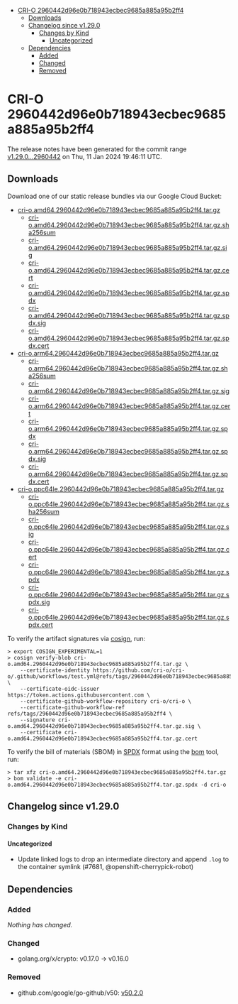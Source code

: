 - [CRI-O 2960442d96e0b718943ecbec9685a885a95b2ff4](#cri-o-2960442d96e0b718943ecbec9685a885a95b2ff4)
  - [Downloads](#downloads)
  - [Changelog since v1.29.0](#changelog-since-v1290)
    - [Changes by Kind](#changes-by-kind)
      - [Uncategorized](#uncategorized)
  - [Dependencies](#dependencies)
    - [Added](#added)
    - [Changed](#changed)
    - [Removed](#removed)

# CRI-O 2960442d96e0b718943ecbec9685a885a95b2ff4

The release notes have been generated for the commit range
[v1.29.0...2960442](https://github.com/cri-o/cri-o/compare/v1.29.0...2960442d96e0b718943ecbec9685a885a95b2ff4) on Thu, 11 Jan 2024 19:46:11 UTC.

## Downloads

Download one of our static release bundles via our Google Cloud Bucket:

- [cri-o.amd64.2960442d96e0b718943ecbec9685a885a95b2ff4.tar.gz](https://storage.googleapis.com/cri-o/artifacts/cri-o.amd64.2960442d96e0b718943ecbec9685a885a95b2ff4.tar.gz)
  - [cri-o.amd64.2960442d96e0b718943ecbec9685a885a95b2ff4.tar.gz.sha256sum](https://storage.googleapis.com/cri-o/artifacts/cri-o.amd64.2960442d96e0b718943ecbec9685a885a95b2ff4.tar.gz.sha256sum)
  - [cri-o.amd64.2960442d96e0b718943ecbec9685a885a95b2ff4.tar.gz.sig](https://storage.googleapis.com/cri-o/artifacts/cri-o.amd64.2960442d96e0b718943ecbec9685a885a95b2ff4.tar.gz.sig)
  - [cri-o.amd64.2960442d96e0b718943ecbec9685a885a95b2ff4.tar.gz.cert](https://storage.googleapis.com/cri-o/artifacts/cri-o.amd64.2960442d96e0b718943ecbec9685a885a95b2ff4.tar.gz.cert)
  - [cri-o.amd64.2960442d96e0b718943ecbec9685a885a95b2ff4.tar.gz.spdx](https://storage.googleapis.com/cri-o/artifacts/cri-o.amd64.2960442d96e0b718943ecbec9685a885a95b2ff4.tar.gz.spdx)
  - [cri-o.amd64.2960442d96e0b718943ecbec9685a885a95b2ff4.tar.gz.spdx.sig](https://storage.googleapis.com/cri-o/artifacts/cri-o.amd64.2960442d96e0b718943ecbec9685a885a95b2ff4.tar.gz.spdx.sig)
  - [cri-o.amd64.2960442d96e0b718943ecbec9685a885a95b2ff4.tar.gz.spdx.cert](https://storage.googleapis.com/cri-o/artifacts/cri-o.amd64.2960442d96e0b718943ecbec9685a885a95b2ff4.tar.gz.spdx.cert)
- [cri-o.arm64.2960442d96e0b718943ecbec9685a885a95b2ff4.tar.gz](https://storage.googleapis.com/cri-o/artifacts/cri-o.arm64.2960442d96e0b718943ecbec9685a885a95b2ff4.tar.gz)
  - [cri-o.arm64.2960442d96e0b718943ecbec9685a885a95b2ff4.tar.gz.sha256sum](https://storage.googleapis.com/cri-o/artifacts/cri-o.arm64.2960442d96e0b718943ecbec9685a885a95b2ff4.tar.gz.sha256sum)
  - [cri-o.arm64.2960442d96e0b718943ecbec9685a885a95b2ff4.tar.gz.sig](https://storage.googleapis.com/cri-o/artifacts/cri-o.arm64.2960442d96e0b718943ecbec9685a885a95b2ff4.tar.gz.sig)
  - [cri-o.arm64.2960442d96e0b718943ecbec9685a885a95b2ff4.tar.gz.cert](https://storage.googleapis.com/cri-o/artifacts/cri-o.arm64.2960442d96e0b718943ecbec9685a885a95b2ff4.tar.gz.cert)
  - [cri-o.arm64.2960442d96e0b718943ecbec9685a885a95b2ff4.tar.gz.spdx](https://storage.googleapis.com/cri-o/artifacts/cri-o.arm64.2960442d96e0b718943ecbec9685a885a95b2ff4.tar.gz.spdx)
  - [cri-o.arm64.2960442d96e0b718943ecbec9685a885a95b2ff4.tar.gz.spdx.sig](https://storage.googleapis.com/cri-o/artifacts/cri-o.arm64.2960442d96e0b718943ecbec9685a885a95b2ff4.tar.gz.spdx.sig)
  - [cri-o.arm64.2960442d96e0b718943ecbec9685a885a95b2ff4.tar.gz.spdx.cert](https://storage.googleapis.com/cri-o/artifacts/cri-o.arm64.2960442d96e0b718943ecbec9685a885a95b2ff4.tar.gz.spdx.cert)
- [cri-o.ppc64le.2960442d96e0b718943ecbec9685a885a95b2ff4.tar.gz](https://storage.googleapis.com/cri-o/artifacts/cri-o.ppc64le.2960442d96e0b718943ecbec9685a885a95b2ff4.tar.gz)
  - [cri-o.ppc64le.2960442d96e0b718943ecbec9685a885a95b2ff4.tar.gz.sha256sum](https://storage.googleapis.com/cri-o/artifacts/cri-o.ppc64le.2960442d96e0b718943ecbec9685a885a95b2ff4.tar.gz.sha256sum)
  - [cri-o.ppc64le.2960442d96e0b718943ecbec9685a885a95b2ff4.tar.gz.sig](https://storage.googleapis.com/cri-o/artifacts/cri-o.ppc64le.2960442d96e0b718943ecbec9685a885a95b2ff4.tar.gz.sig)
  - [cri-o.ppc64le.2960442d96e0b718943ecbec9685a885a95b2ff4.tar.gz.cert](https://storage.googleapis.com/cri-o/artifacts/cri-o.ppc64le.2960442d96e0b718943ecbec9685a885a95b2ff4.tar.gz.cert)
  - [cri-o.ppc64le.2960442d96e0b718943ecbec9685a885a95b2ff4.tar.gz.spdx](https://storage.googleapis.com/cri-o/artifacts/cri-o.ppc64le.2960442d96e0b718943ecbec9685a885a95b2ff4.tar.gz.spdx)
  - [cri-o.ppc64le.2960442d96e0b718943ecbec9685a885a95b2ff4.tar.gz.spdx.sig](https://storage.googleapis.com/cri-o/artifacts/cri-o.ppc64le.2960442d96e0b718943ecbec9685a885a95b2ff4.tar.gz.spdx.sig)
  - [cri-o.ppc64le.2960442d96e0b718943ecbec9685a885a95b2ff4.tar.gz.spdx.cert](https://storage.googleapis.com/cri-o/artifacts/cri-o.ppc64le.2960442d96e0b718943ecbec9685a885a95b2ff4.tar.gz.spdx.cert)

To verify the artifact signatures via [cosign](https://github.com/sigstore/cosign), run:

```console
> export COSIGN_EXPERIMENTAL=1
> cosign verify-blob cri-o.amd64.2960442d96e0b718943ecbec9685a885a95b2ff4.tar.gz \
    --certificate-identity https://github.com/cri-o/cri-o/.github/workflows/test.yml@refs/tags/2960442d96e0b718943ecbec9685a885a95b2ff4 \
    --certificate-oidc-issuer https://token.actions.githubusercontent.com \
    --certificate-github-workflow-repository cri-o/cri-o \
    --certificate-github-workflow-ref refs/tags/2960442d96e0b718943ecbec9685a885a95b2ff4 \
    --signature cri-o.amd64.2960442d96e0b718943ecbec9685a885a95b2ff4.tar.gz.sig \
    --certificate cri-o.amd64.2960442d96e0b718943ecbec9685a885a95b2ff4.tar.gz.cert
```

To verify the bill of materials (SBOM) in [SPDX](https://spdx.org) format using the [bom](https://sigs.k8s.io/bom) tool, run:

```console
> tar xfz cri-o.amd64.2960442d96e0b718943ecbec9685a885a95b2ff4.tar.gz
> bom validate -e cri-o.amd64.2960442d96e0b718943ecbec9685a885a95b2ff4.tar.gz.spdx -d cri-o
```

## Changelog since v1.29.0

### Changes by Kind

#### Uncategorized
 - Update linked logs to drop an intermediate directory and append `.log` to the container symlink (#7681, @openshift-cherrypick-robot)

## Dependencies

### Added
_Nothing has changed._

### Changed
- golang.org/x/crypto: v0.17.0 → v0.16.0

### Removed
- github.com/google/go-github/v50: [v50.2.0](https://github.com/google/go-github/v50/tree/v50.2.0)
